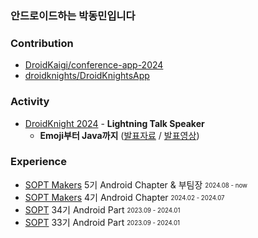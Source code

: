 ### 안드로이드하는 박동민입니다    

### **Contribution**
- [DroidKaigi/conference-app-2024](https://github.com/DroidKaigi/conference-app-2024/pull/293)
- [droidknights/DroidKnightsApp](https://github.com/droidknights/DroidKnightsApp/pulls?q=is%3Apr+assignee%3Achattymin+)


### **Activity**
- [DroidKnight 2024](https://festa.io/events/4990) - **Lightning Talk Speaker**
  - **Emoji부터 Java까지** ([발표자료](https://speakerdeck.com/chattymin/2024-droidknight-lightningtalk) / [발표영상](https://www.youtube.com/watch?v=8Daphck1LDE))


### **Experience**
* [SOPT Makers](https://makers.sopt.org/) 5기 Android Chapter & 부팀장 <sub><sup>2024.08 - now</sup></sub>   
* [SOPT Makers](https://makers.sopt.org/) 4기 Android Chapter <sub><sup>2024.02 - 2024.07</sup></sub>   
* [SOPT](https://sopt.org/) 34기 Android Part <sub><sup>2023.09 - 2024.01</sup></sub>   
* [SOPT](https://sopt.org/) 33기 Android Part <sub><sup>2023.09 - 2024.01</sup></sub>   
